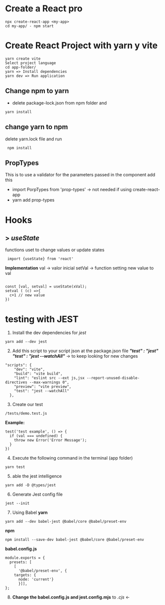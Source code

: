 # Create a React pro

<!-- Create a project -->

```
npx create-react-app <my-app>
cd my-app/ - npm start
```

<!-- Create a project with yarn y vite -->
<!-- instalaciones yarn (dependencias locales) y npm (dependencias globales) -->

# Create React Project with yarn y vite

```
yarn create vite
Select project language
cd app-folder/
yarn => Install dependencies
yarn dev => Run application
```

## Change npm to yarn

- delete package-lock.json from npm folder and

```
yarn install
```

## change yarn to npm

delete yarn.lock file and run

```
 npm install
```

## PropTypes

This is to use a validator for the parameters passed
in the component add this

- import PorpTypes from 'prop-types' -> not needed if using create-react-app
- yarn add prop-types

# Hooks

## > _useState_

functions uset to change values or update states

```
 import {useState} from 'react'
```

**Implementation**
val -> valor inicial
setVal -> function setting new value to val

```

const [val, setval] = useState(xVal);
setval ( (c) =>{
  c+1 // new value
})
```

# testing with JEST

1. Install the dev dependencies for _jest_

```
yarn add --dev jest
```

2. Add this script to your script json at the package.json file
   **_"test" : "jest"_**
   **_"test" : "jest --watchAll"_** -> to keep looking for new changes

```
"scripts": {
    "dev": "vite",
    "build": "vite build",
    "lint": "eslint src --ext js,jsx --report-unused-disable-directives --max-warnings 0",
    "preview": "vite preview",
    "test": "jest --watchAll"
  },
```

3. Create our test

```
/tests/demo.test.js
```

**Example:**

```
test('test example', () => {
  if (val === undefined) {
    throw new Error('Error Message');
  }
})
```

4. Execute the following command in the terminal (app folder)

```
yarn test
```

5. able the jest intelligence

```
yarn add -D @types/jest
```

6. Generate Jest config file

```
jest --init
```

7. Using Babel
   **yarn**

```
yarn add --dev babel-jest @babel/core @babel/preset-env
```

**npm**

```
npm install --save-dev babel-jest @babel/core @babel/preset-env
```

**babel.config.js**

```
module.exports = {
  presets: [
    [
      '@babel/preset-env', {
    targets: {
      node: 'current'}
      }]],
};
```

8. **Change the babel.config.js and jest.config.mjs** to _.cjs_ <-

